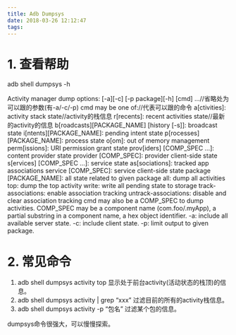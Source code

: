 ```yaml
---
title: Adb Dumpsys
date: 2018-03-26 12:12:47
tags:
---
```


# 1. 查看帮助

adb shell dumpsys -h

Activity manager dump options:
[-a][-c] [-p package][-h] [cmd] …//省略处为可以跟的参数(有-a/-c/-p)
cmd may be one of://代表可以跟的命令
a[ctivities]: activity stack state//activity的栈信息
r[recents]: recent activities state//最新的activity的信息
b[roadcasts][PACKAGE_NAME] [history [-s]]: broadcast state
i[ntents][PACKAGE_NAME]: pending intent state
p[rocesses][PACKAGE_NAME]: process state
o[om]: out of memory management
perm[issions]: URI permission grant state
prov[iders] [COMP_SPEC …]: content provider state
provider [COMP_SPEC]: provider client-side state
s[ervices] [COMP_SPEC …]: service state
as[sociations]: tracked app associations
service [COMP_SPEC]: service client-side state
package [PACKAGE_NAME]: all state related to given package
all: dump all activities
top: dump the top activity
write: write all pending state to storage
track-associations: enable association tracking
untrack-associations: disable and clear association tracking
cmd may also be a COMP_SPEC to dump activities.
COMP_SPEC may be a component name (com.foo/.myApp),
a partial substring in a component name, a
hex object identifier.
-a: include all available server state.
-c: include client state.
-p: limit output to given package.

# 2. 常见命令

1. adb shell dumpsys activity top
   显示处于前台activity(活动状态的栈顶)的信息。
2. adb shell dumpsys activity | grep “xxx”
   过滤目前的所有的activity栈信息。
3. adb shell dumpsys activity -p “包名”
   过滤某个包的信息。

dumpsys命令很强大，可以慢慢探索。